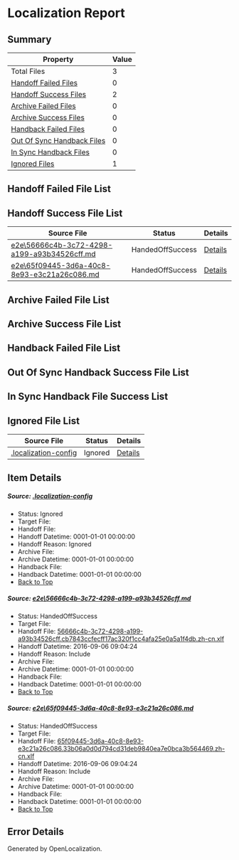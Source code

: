 # <a name='report-top'></a> Localization Report

## Summary
 Property | Value 
 -------- | ----- 
 Total Files | 3
[ Handoff Failed Files ](#handoff-failed-list)| 0
[ Handoff Success Files ](#handoff-success-list)| 2
[ Archive Failed Files ](#archive-failed-list)| 0
[ Archive Success Files ](#archive-success-list)| 0
[ Handback Failed Files ](#handback-failed-list)| 0
[ Out Of Sync Handback Files ](#outofsync-handback-success-list)| 0
[ In Sync Handback Files ](#insync-handback-success-list)| 0
[ Ignored Files ](#ignored-list)| 1

## <a name='handoff-failed-list'></a> Handoff Failed File List

## <a name='handoff-success-list'></a> Handoff Success File List
 Source File | Status | Details 
 ----------- | ------ | ------- 
 [e2e\56666c4b-3c72-4298-a199-a93b34526cff.md](https://github.com/OpenLocalizationTestOrg/ol-test0/blob/925d297afd8fa64c08f3e77058ccfe3047070021/e2e/56666c4b-3c72-4298-a199-a93b34526cff.md) | HandedOffSuccess | [Details](#6424e71b8c26a9484537d7516dffc852b3fbe9bf1)
 [e2e\65f09445-3d6a-40c8-8e93-e3c21a26c086.md](https://github.com/OpenLocalizationTestOrg/ol-test0/blob/925d297afd8fa64c08f3e77058ccfe3047070021/e2e/65f09445-3d6a-40c8-8e93-e3c21a26c086.md) | HandedOffSuccess | [Details](#fde5bf03c01c3ea21930d7df3a2b128c81f710c62)

## <a name='archive-failed-list'></a> Archive Failed File List

## <a name='archive-success-list'></a> Archive Success File List

## <a name='handback-failed-list'></a> Handback Failed File List

## <a name='outofsync-handback-success-list'></a> Out Of Sync Handback Success File List

## <a name='insync-handback-success-list'></a> In Sync Handback File Success List

## <a name='ignored-list'></a> Ignored File List
 Source File | Status | Details 
 ----------- | ------ | ------- 
 [.localization-config](https://github.com/OpenLocalizationTestOrg/ol-test0/blob/925d297afd8fa64c08f3e77058ccfe3047070021/.localization-config) | Ignored | [Details](#3d4f252ac210baf56311d7e97dcc2db10974dbd20)

## Item Details
##### <a name='3d4f252ac210baf56311d7e97dcc2db10974dbd20'></a> Source: [.localization-config](https://github.com/OpenLocalizationTestOrg/ol-test0/blob/925d297afd8fa64c08f3e77058ccfe3047070021/.localization-config)
* Status: Ignored
* Target File: 
* Handoff File: 
* Handoff Datetime: 0001-01-01 00:00:00
* Handoff Reason: Ignored
* Archive File: 
* Archive Datetime: 0001-01-01 00:00:00
* Handback File: 
* Handback Datetime: 0001-01-01 00:00:00
* [Back to Top](#report-top)

##### <a name='6424e71b8c26a9484537d7516dffc852b3fbe9bf1'></a> Source: [e2e\56666c4b-3c72-4298-a199-a93b34526cff.md](https://github.com/OpenLocalizationTestOrg/ol-test0/blob/925d297afd8fa64c08f3e77058ccfe3047070021/e2e/56666c4b-3c72-4298-a199-a93b34526cff.md)
* Status: HandedOffSuccess
* Target File: 
* Handoff File: [56666c4b-3c72-4298-a199-a93b34526cff.cb7843ccfecff17ac320f1cc4afa25e0a5a1f4db.zh-cn.xlf](https://github.com/OpenLocalizationTestOrg/ol-test0-handoff/blob/fa0a0fca02774c99b9f04c8ae440ac061a84c522/ol-handoff/OpenLocalizationTestOrg/ol-test0-zhcn/ci/ht/56666c4b-3c72-4298-a199-a93b34526cff.cb7843ccfecff17ac320f1cc4afa25e0a5a1f4db.zh-cn.xlf)
* Handoff Datetime: 2016-09-06 09:04:24
* Handoff Reason: Include
* Archive File: 
* Archive Datetime: 0001-01-01 00:00:00
* Handback File: 
* Handback Datetime: 0001-01-01 00:00:00
* [Back to Top](#report-top)

##### <a name='fde5bf03c01c3ea21930d7df3a2b128c81f710c62'></a> Source: [e2e\65f09445-3d6a-40c8-8e93-e3c21a26c086.md](https://github.com/OpenLocalizationTestOrg/ol-test0/blob/925d297afd8fa64c08f3e77058ccfe3047070021/e2e/65f09445-3d6a-40c8-8e93-e3c21a26c086.md)
* Status: HandedOffSuccess
* Target File: 
* Handoff File: [65f09445-3d6a-40c8-8e93-e3c21a26c086.33b06a0d0d794cd31deb9840ea7e0bca3b564469.zh-cn.xlf](https://github.com/OpenLocalizationTestOrg/ol-test0-handoff/blob/fa0a0fca02774c99b9f04c8ae440ac061a84c522/ol-handoff/OpenLocalizationTestOrg/ol-test0-zhcn/ci/ht/65f09445-3d6a-40c8-8e93-e3c21a26c086.33b06a0d0d794cd31deb9840ea7e0bca3b564469.zh-cn.xlf)
* Handoff Datetime: 2016-09-06 09:04:24
* Handoff Reason: Include
* Archive File: 
* Archive Datetime: 0001-01-01 00:00:00
* Handback File: 
* Handback Datetime: 0001-01-01 00:00:00
* [Back to Top](#report-top)


## Error Details

Generated by OpenLocalization.
